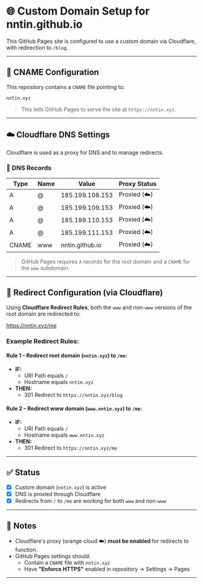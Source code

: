 # 🌐 Custom Domain Setup for nntin.github.io

This GitHub Pages site is configured to use a custom domain via Cloudflare, with redirection to `/blog`.

---

## 📛 CNAME Configuration

This repository contains a `CNAME` file pointing to:
```
nntin.xyz
```

> This tells GitHub Pages to serve the site at `https://nntin.xyz`.

---

## ☁️ Cloudflare DNS Settings

Cloudflare is used as a proxy for DNS and to manage redirects.

### 🔧 DNS Records

| Type | Name | Value                    | Proxy Status |
|------|------|--------------------------|--------------|
| A    | @    | 185.199.108.153          | Proxied (☁️) |
| A    | @    | 185.199.109.153          | Proxied (☁️) |
| A    | @    | 185.199.110.153          | Proxied (☁️) |
| A    | @    | 185.199.111.153          | Proxied (☁️) |
| CNAME | www | nntin.github.io          | Proxied (☁️) |

> GitHub Pages requires `A` records for the root domain and a `CNAME` for the `www` subdomain.

---

## 🔁 Redirect Configuration (via Cloudflare)

Using **Cloudflare Redirect Rules**, both the `www` and non-`www` versions of the root domain are redirected to:

https://nntin.xyz/me


### Example Redirect Rules:

#### Rule 1 – Redirect root domain (`nntin.xyz`) to `/me`:
- **IF:**
  - URI Path equals `/`
  - Hostname equals `nntin.xyz`
- **THEN:**
  - 301 Redirect to `https://nntin.xyz/blog`

#### Rule 2 – Redirect www domain (`www.nntin.xyz`) to `/me`:
- **IF:**
  - URI Path equals `/`
  - Hostname equals `www.nntin.xyz`
- **THEN:**
  - 301 Redirect to `https://nntin.xyz/me`

---

## ✅ Status

- [x] Custom domain (`nntin.xyz`) is active
- [x] DNS is proxied through Cloudflare
- [x] Redirects from `/` to `/me` are working for both `www` and non-`www`

---

## 📌 Notes

- Cloudflare's proxy (orange cloud ☁️) **must be enabled** for redirects to function.
- GitHub Pages settings should:
  - Contain a `CNAME` file with `nntin.xyz`
  - Have **"Enforce HTTPS"** enabled in repository → Settings → Pages

---
